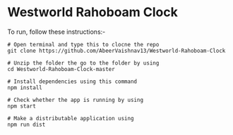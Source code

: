 # Westworld Rahoboam Clock

To run, follow these instructions:-
	
	# Open terminal and type this to clocne the repo
	git clone https://github.com/AbeerVaishnav13/Westworld-Rahoboam-Clock

	# Unzip the folder the go to the folder by using
	cd Westworld-Rahoboam-Clock-master

	# Install dependencies using this command
	npm install

	# Check whether the app is running by using
	npm start

	# Make a distributable application using
	npm run dist

